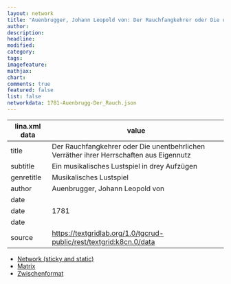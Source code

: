 ```yaml
---
layout: network
title: "Auenbrugger, Johann Leopold von: Der Rauchfangkehrer oder Die unentbehrlichen Verräther ihrer Herrschaften aus Eigennutz (1781)"
author:
description:
headline:
modified:
category:
tags:
imagefeature: 
mathjax: 
chart: 
comments: true
featured: false
list: false
networkdata: 1781-Auenbrugg-Der_Rauch.json
---
```

lina.xml data  | value
------------- | -------------
title|Der Rauchfangkehrer oder Die unentbehrlichen Verräther ihrer Herrschaften aus Eigennutz
subtitle|Ein musikalisches Lustspiel in drey Aufzügen
genretitle|Musikalisches Lustspiel
author|Auenbrugger, Johann Leopold von
date|
date|1781
date|
source|https://textgridlab.org/1.0/tgcrud-public/rest/textgrid:k8cn.0/data


* [Network (sticky and static)](/network193)
* [Matrix](/matrix193)
* [Zwischenformat](/lina193 )
